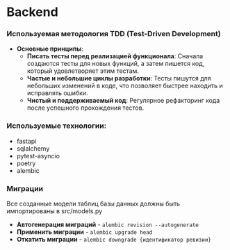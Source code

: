# Backend 

### Используемая методология TDD (Test-Driven Development)

- **Основные принципы**:
  - **Писать тесты перед реализацией функционала**: Сначала создаются тесты для новых функций, а затем пишется код, который удовлетворяет этим тестам.
  - **Частые и небольшие циклы разработки**: Тесты пишутся для небольших изменений в коде, что позволяет быстрее находить и исправлять ошибки.
  - **Чистый и поддерживаемый код**: Регулярное рефакторинг кода после успешного прохождения тестов.
 
### Используемые технологии:
 - fastapi
 - sqlalchemy
 - pytest-asyncio
 - poetry
 - alembic

### Миграции
Все созданные модели таблиц базы данных должны быть импортированы в src/models.py

- **Автогенерация миграций** - ```alembic revision --autogenerate```
- **Применить миграции** - ```alembic upgrade head```
- **Откатить миграции** - ```alembic downgrade {идентификатор ревизии}```


